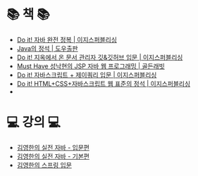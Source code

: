 # 📚 책 📚

- [Do it! 자바 완전 정복 | 이지스퍼블리싱](https://github.com/hwangserim/TILWithArchive/tree/main/CompleteConquestOfJava)
- [Java의 정석 | 도우출판](https://github.com/hwangserim/TILWithArchive/tree/main/CompleteConquestOfJava)
- [Do it! 지옥에서 온 문서 관리자 깃&깃허브 입문 | 이지스퍼블리싱](https://github.com/hwangserim/TILWithArchive/tree/main/CompleteConquestOfJava)
- [Must Have 성낙현의 JSP 자바 웹 프로그래밍 | 골든래빗 ](https://github.com/hwangserim/TILWithArchive/tree/main/CompleteConquestOfJava)
- [Do it! 자바스크립트 + 제이쿼리 입문 | 이지스퍼블리싱 ](https://github.com/hwangserim/TILWithArchive/tree/main/CompleteConquestOfJava/J-Query)
- [Do it! HTML+CSS+자바스크립트 웹 표준의 정석 | 이지스퍼블리싱 ](https://github.com/hwangserim/TILWithArchive/tree/main/CompleteConquestOfJava/J-Query)
- 
# 💻 강의 💻

- [김영한의 실전 자바 - 입문편](https://github.com/hwangserim/TILWithArchive/tree/main/CompleteConquestOfJava/JavaStudy)
- [김영한의 실전 자바 - 기본편](https://github.com/hwangserim/TILWithArchive/tree/main/CompleteConquestOfJava/JavaStudy)
- [김영한의 스프링 입문]()

